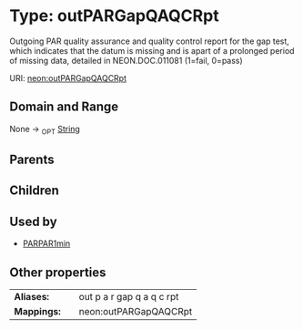 
# Type: outPARGapQAQCRpt


Outgoing PAR quality assurance and quality control report for the gap test, which indicates that the datum is missing and is apart of a prolonged period of missing data, detailed in NEON.DOC.011081 (1=fail, 0=pass)

URI: [neon:outPARGapQAQCRpt](https://data.neonscience.org/outPARGapQAQCRpt)


## Domain and Range

None ->  <sub>OPT</sub> [String](types/String.md)

## Parents


## Children


## Used by

 * [PARPAR1min](PARPAR1min.md)

## Other properties

|  |  |  |
| --- | --- | --- |
| **Aliases:** | | out p a r gap q a q c rpt |
| **Mappings:** | | neon:outPARGapQAQCRpt |

